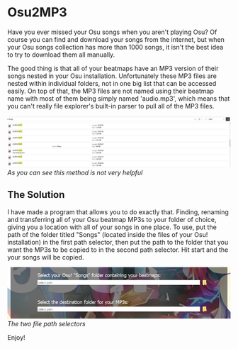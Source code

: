 # Osu2MP3

Have you ever missed your Osu songs when you aren't playing Osu? Of course you can find and download your songs from the internet, but when your Osu songs collection has more than 1000 songs, it isn't the best idea to try to download them all manually.

The good thing is that all of your beatmaps have an MP3 version of their songs nested in your Osu installation. Unfortunately these MP3 files are nested within individual folders, not in one big list that can be accessed easily. On top of that, the MP3 files are not named using their beatmap name with most of them being simply named 'audio.mp3', which means that you can't really file explorer's built-in parser to pull all of the MP3 files.

![alt text](https://github.com/Twinzet/git-repo/blob/f2dff383b4d2ed1df289bd72e24e4e9bc854163b/image_2023-01-07_224501016.png)
_As you can see this method is not very helpful_ 


## **The Solution**

I have made a program that allows you to do exactly that. Finding, renaming and transferring all of your Osu beatmap MP3s to your folder of choice, giving you a location with all of your songs in one place. To use, put the path of the folder titled "Songs" (located inside the files of your Osu! installation) in the first path selector, then put the path to the folder that you want the MP3s to be copied to in the second path selector. Hit start and the your songs will be copied.


![alt text](https://github.com/Twinzet/git-repo/blob/76c178bf9b5fb8682328756adffaf710cb6e6efe/imageClosure.PNG)
_The two file path selectors_

Enjoy!
